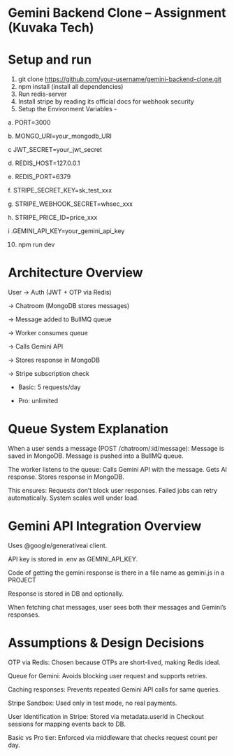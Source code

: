 # Gemini Backend Clone – Assignment (Kuvaka Tech)

# Setup and run 

1. git clone https://github.com/your-username/gemini-backend-clone.git
2. npm install  (install all dependencies)
3. Run redis-server
4. Install stripe by reading its official docs for webhook security 
5. Setup the Environment Variables -
     
a. PORT=3000

b. MONGO_URI=your_mongodb_URI

c JWT_SECRET=your_jwt_secret

d. REDIS_HOST=127.0.0.1

e. REDIS_PORT=6379

f. STRIPE_SECRET_KEY=sk_test_xxx

g. STRIPE_WEBHOOK_SECRET=whsec_xxx

h. STRIPE_PRICE_ID=price_xxx

i .GEMINI_API_KEY=your_gemini_api_key
   
10. npm run dev

# Architecture Overview

User → Auth (JWT + OTP via Redis)

→ Chatroom (MongoDB stores messages)
    
→ Message added to BullMQ queue
        
 → Worker consumes queue
            
 → Calls Gemini API
                
→ Stores response in MongoDB
                
→ Stripe subscription check
    
- Basic: 5 requests/day
        
- Pro: unlimited

# Queue System Explanation

When a user sends a message (POST /chatroom/:id/message):
Message is saved in MongoDB.
Message is pushed into a BullMQ queue.

The worker listens to the queue:
Calls Gemini API with the message.
Gets AI response.
Stores response in MongoDB.

This ensures:
Requests don’t block user responses.
Failed jobs can retry automatically.
System scales well under load.

# Gemini API Integration Overview

Uses @google/generativeai client.

API key is stored in .env as GEMINI_API_KEY.

Code of getting the gemini response is there in a file name as gemini.js in a PROJECT

Response is stored in DB and optionally.

When fetching chat messages, user sees both their messages and Gemini’s responses.

# Assumptions & Design Decisions

OTP via Redis: Chosen because OTPs are short-lived, making Redis ideal.

Queue for Gemini: Avoids blocking user request and supports retries.

Caching responses: Prevents repeated Gemini API calls for same queries.

Stripe Sandbox: Used only in test mode, no real payments.

User Identification in Stripe: Stored via metadata.userId in Checkout sessions for mapping events back to DB.

Basic vs Pro tier: Enforced via middleware that checks request count per day.
